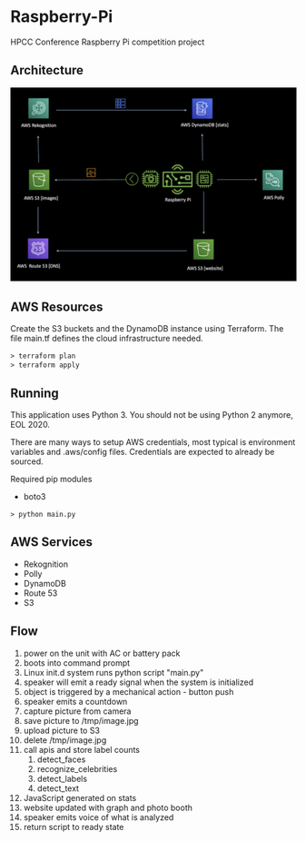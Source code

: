 # Raspberry-Pi

HPCC Conference Raspberry Pi competition project

## Architecture
![Architecture](/img/architecture.png)

## AWS Resources

Create the S3 buckets and the DynamoDB instance using Terraform. 
The file main.tf defines the cloud infrastructure needed.

```
> terraform plan
> terraform apply
```

## Running

This application uses Python 3. You should not be using Python 2 anymore, EOL 2020.

There are many ways to setup AWS credentials, most typical is environment variables and .aws/config files. Credentials are expected to already be sourced.

Required pip modules
- boto3

```
> python main.py
```

## AWS Services
- Rekognition
- Polly
- DynamoDB
- Route 53
- S3

## Flow
1. power on the unit with AC or battery pack
1. boots into command prompt
1. Linux init.d system runs python script "main.py"
1. speaker will emit a ready signal when the system is initialized  
1. object is triggered by a mechanical action - button push
1. speaker emits a countdown 
1. capture picture from camera
1. save picture to /tmp/image.jpg
1. upload picture to S3
1. delete /tmp/image.jpg
1. call apis and store label counts
    1. detect_faces
    1. recognize_celebrities
    1. detect_labels
    1. detect_text
1. JavaScript generated on stats
1. website updated with graph and photo booth
1. speaker emits voice of what is analyzed
1. return script to ready state
